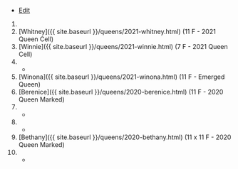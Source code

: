 * [Edit](https://github.com/joejcollins/rhapsody-angel/edit/master/_includes/apiary.md)

1. 
1. [Whitney]({{ site.baseurl }}/queens/2021-whitney.html) (11 F - 2021 Queen Cell)
1. [Winnie]({{ site.baseurl }}/queens/2021-winnie.html) (7 F - 2021 Queen Cell)
1. -
1. [Winona]({{ site.baseurl }}/queens/2021-winona.html) (11 F - Emerged Queen)
1. [Berenice]({{ site.baseurl }}/queens/2020-berenice.html) (11 F - 2020 Queen Marked)
1. -
1. -
1. [Bethany]({{ site.baseurl }}/queens/2020-bethany.html) (11 x 11 F - 2020 Queen Marked)
1. -
